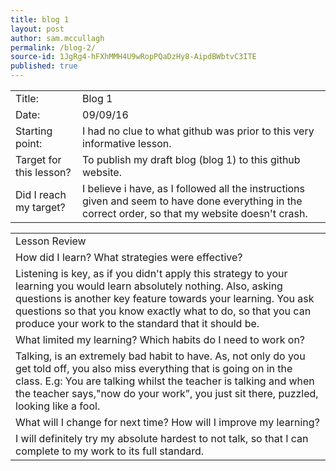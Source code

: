 ```yaml
---
title: blog 1
layout: post
author: sam.mccullagh
permalink: /blog-2/
source-id: 1JgRg4-hFXhMMH4U9wRopPQaDzHy8-AipdBWbtvC3ITE
published: true
---
```

<table>
  <tr>
    <td>Title:</td>
    <td>Blog 1</td>
  </tr>
  <tr>
    <td>Date:</td>
    <td>09/09/16</td>
  </tr>
  <tr>
    <td>Starting point:</td>
    <td>I had no clue to what github was prior to this very informative lesson.</td>
  </tr>
  <tr>
    <td>Target for this lesson?</td>
    <td>To publish my draft blog (blog 1) to this github website.</td>
  </tr>
  <tr>
    <td>Did I reach my target? 
</td>
    <td>I believe i have, as I followed all the instructions given and seem to have done everything in the correct order, so that my website doesn't crash.</td>
  </tr>
</table>


<table>
  <tr>
    <td>Lesson Review</td>
  </tr>
  <tr>
    <td>How did I learn? What strategies were effective? </td>
  </tr>
  <tr>
    <td>Listening is key, as if you didn't apply this strategy to your learning you would learn absolutely nothing.
Also, asking questions is another key feature towards your learning. You ask questions so that you know exactly what to do, so that you can produce your work to the standard that it should be.</td>
  </tr>
  <tr>
    <td>What limited my learning? Which habits do I need to work on? </td>
  </tr>
  <tr>
    <td>Talking, is an extremely bad habit to have. As, not only do you get told off, you also miss everything that is going on in the class. E.g: You are talking whilst the teacher is talking and when the teacher says,"now do your work”, you just sit there, puzzled, looking like a fool.</td>
  </tr>
  <tr>
    <td>What will I change for next time? How will I improve my learning?</td>
  </tr>
  <tr>
    <td>I will definitely try my absolute hardest to not talk, so that I can complete to my work to its full standard.</td>
  </tr>
</table>


